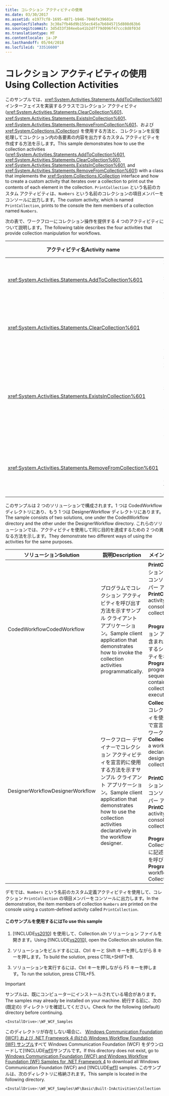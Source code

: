 ```yaml
---
title: コレクション アクティビティの使用
ms.date: 03/30/2017
ms.assetid: e1977cf8-1695-4071-b946-7046fe39601e
ms.openlocfilehash: 3c30a7fb46d9b155ec645a7b6845715d808d63b6
ms.sourcegitcommit: 3d5d33f384eeba41b2dff79d096f47ccc8d8f03d
ms.translationtype: MT
ms.contentlocale: ja-JP
ms.lasthandoff: 05/04/2018
ms.locfileid: "33516600"
---
```

# <a name="using-collection-activities"></a><span data-ttu-id="856fe-102">コレクション アクティビティの使用</span><span class="sxs-lookup"><span data-stu-id="856fe-102">Using Collection Activities</span></span>
<span data-ttu-id="856fe-103">このサンプルでは、<xref:System.Activities.Statements.AddToCollection%601> インターフェイスを実装するクラスでコレクション アクティビティ (<xref:System.Activities.Statements.ClearCollection%601>、<xref:System.Activities.Statements.ExistsInCollection%601>、<xref:System.Activities.Statements.RemoveFromCollection%601>、および <xref:System.Collections.ICollection>) を使用する方法と、コレクションを反復処理してコレクション内の各要素の内容を出力するカスタム アクティビティを作成する方法を示します。</span><span class="sxs-lookup"><span data-stu-id="856fe-103">This sample demonstrates how to use the collection activities (<xref:System.Activities.Statements.AddToCollection%601>, <xref:System.Activities.Statements.ClearCollection%601>, <xref:System.Activities.Statements.ExistsInCollection%601>, and <xref:System.Activities.Statements.RemoveFromCollection%601>) with a class that implements the <xref:System.Collections.ICollection> interface and how to create a custom activity that iterates over a collection to print out the contents of each element in the collection.</span></span> <span data-ttu-id="856fe-104">`PrintCollection` という名前のカスタム アクティビティは、`Numbers` という名前のコレクションの項目メンバーをコンソールに出力します。</span><span class="sxs-lookup"><span data-stu-id="856fe-104">The custom activity, which is named `PrintCollection`, prints to the console the item members of a collection named `Numbers`.</span></span>  
  
 <span data-ttu-id="856fe-105">次の表で、ワークフローにコレクション操作を提供する 4 つのアクティビティについて説明します。</span><span class="sxs-lookup"><span data-stu-id="856fe-105">The following table describes the four activities that provide collection manipulation for workflows.</span></span>  
  
|<span data-ttu-id="856fe-106">アクティビティ名</span><span class="sxs-lookup"><span data-stu-id="856fe-106">Activity name</span></span>|<span data-ttu-id="856fe-107">説明</span><span class="sxs-lookup"><span data-stu-id="856fe-107">Description</span></span>|  
|-------------------|-----------------|  
|<xref:System.Activities.Statements.AddToCollection%601>|<span data-ttu-id="856fe-108">項目をコレクションに追加します。</span><span class="sxs-lookup"><span data-stu-id="856fe-108">Adds an item to a collection.</span></span>|  
|<xref:System.Activities.Statements.ClearCollection%601>|<span data-ttu-id="856fe-109">コレクションの項目をすべて削除します。</span><span class="sxs-lookup"><span data-stu-id="856fe-109">Clears all items in a collection</span></span>|  
|<xref:System.Activities.Statements.ExistsInCollection%601>|<span data-ttu-id="856fe-110">指定された項目がコレクション内に存在する場合、`true` を返します。</span><span class="sxs-lookup"><span data-stu-id="856fe-110">Returns `true` if specified item exists in collection.</span></span>|  
|<xref:System.Activities.Statements.RemoveFromCollection%601>|<span data-ttu-id="856fe-111">コレクションから項目を削除します。</span><span class="sxs-lookup"><span data-stu-id="856fe-111">Removes an item from a collection.</span></span>|  
  
 <span data-ttu-id="856fe-112">このサンプルは 2 つのソリューションで構成されます。1 つは CodedWorkflow ディレクトリにあり、もう 1 つは DesignerWorkflow ディレクトリにあります。</span><span class="sxs-lookup"><span data-stu-id="856fe-112">The sample consists of two solutions, one under the CodedWorkflow directory and the other under the DesignerWorkflow directory.</span></span> <span data-ttu-id="856fe-113">これらのソリューションでは、アクティビティを使用して同じ目的を達成するための 2 つの異なる方法を示します。</span><span class="sxs-lookup"><span data-stu-id="856fe-113">They demonstrate two different ways of using the activities for the same purposes.</span></span>  
  
|<span data-ttu-id="856fe-114">ソリューション</span><span class="sxs-lookup"><span data-stu-id="856fe-114">Solution</span></span>|<span data-ttu-id="856fe-115">説明</span><span class="sxs-lookup"><span data-stu-id="856fe-115">Description</span></span>|<span data-ttu-id="856fe-116">メイン ファイル</span><span class="sxs-lookup"><span data-stu-id="856fe-116">Main Files</span></span>|  
|-|-|-|  
|<span data-ttu-id="856fe-117">CodedWorkflow</span><span class="sxs-lookup"><span data-stu-id="856fe-117">CodedWorkflow</span></span>|<span data-ttu-id="856fe-118">プログラムでコレクション アクティビティを呼び出す方法を示すサンプル クライアント アプリケーション。</span><span class="sxs-lookup"><span data-stu-id="856fe-118">Sample client application that demonstrates how to invoke the collection activities programmatically.</span></span>|<span data-ttu-id="856fe-119">**PrintCollection.cs**: コレクション内のすべての項目をコンソールに出力するヘルパー アクティビティ。</span><span class="sxs-lookup"><span data-stu-id="856fe-119">**PrintCollection.cs**: helper activity to print out to the console every item in a collection.</span></span><br /><br /> <span data-ttu-id="856fe-120">**Program.cs**: 一連コレクション アクティビティにはが含まれており、それを実行するシーケンス アクティビティを構築します。</span><span class="sxs-lookup"><span data-stu-id="856fe-120">**Program.cs**: programmatically builds a sequence activity that contains a series of collection activities, and executes it.</span></span>|  
|<span data-ttu-id="856fe-121">DesignerWorkflow</span><span class="sxs-lookup"><span data-stu-id="856fe-121">DesignerWorkflow</span></span>|<span data-ttu-id="856fe-122">ワークフロー デザイナーでコレクション アクティビティを宣言的に使用する方法を示すサンプル クライアント アプリケーション。</span><span class="sxs-lookup"><span data-stu-id="856fe-122">Sample client application that demonstrates how to use the collection activities declaratively in the workflow designer.</span></span>|<span data-ttu-id="856fe-123">**CollectionWorkflow.xaml**: コレクション アクティビティを使用して、デザイナーで宣言によって作成されたワークフローです。</span><span class="sxs-lookup"><span data-stu-id="856fe-123">**CollectionWorkflow.xaml**: a workflow created declaratively with the designer that uses the collection activities.</span></span><br /><br /> <span data-ttu-id="856fe-124">**PrintCollection.cs**: コレクション内のすべての項目をコンソールに出力するヘルパー アクティビティ。</span><span class="sxs-lookup"><span data-stu-id="856fe-124">**PrintCollection.cs**: helper activity to print out to the console every item in a collection.</span></span><br /><br /> <span data-ttu-id="856fe-125">**Program.cs**: CollectionWorkflow.xaml に記述されたワークフローを呼び出します。</span><span class="sxs-lookup"><span data-stu-id="856fe-125">**Program.cs**: invokes the workflow described in CollectionWorkflow.xaml.</span></span>|  
  
 <span data-ttu-id="856fe-126">デモでは、`Numbers` という名前のカスタム定義アクティビティを使用して、コレクション `PrintCollection` の項目メンバーをコンソールに出力します。</span><span class="sxs-lookup"><span data-stu-id="856fe-126">In the demonstration, the item members of collection `Numbers` are printed on the console using a custom-defined activity called `PrintCollection`.</span></span>  
  
#### <a name="to-use-this-sample"></a><span data-ttu-id="856fe-127">このサンプルを使用するには</span><span class="sxs-lookup"><span data-stu-id="856fe-127">To use this sample</span></span>  
  
1.  <span data-ttu-id="856fe-128">[!INCLUDE[vs2010](../../../../includes/vs2010-md.md)] を使用して、Collection.sln ソリューション ファイルを開きます。</span><span class="sxs-lookup"><span data-stu-id="856fe-128">Using [!INCLUDE[vs2010](../../../../includes/vs2010-md.md)], open the Collection.sln solution file.</span></span>  
  
2.  <span data-ttu-id="856fe-129">ソリューションをビルドするには、Ctrl キーと Shift キーを押しながら B キーを押します。</span><span class="sxs-lookup"><span data-stu-id="856fe-129">To build the solution, press CTRL+SHIFT+B.</span></span>  
  
3.  <span data-ttu-id="856fe-130">ソリューションを実行するには、Ctrl キーを押しながら F5 キーを押します。</span><span class="sxs-lookup"><span data-stu-id="856fe-130">To run the solution, press CTRL+F5.</span></span>  
  
> [!IMPORTANT]
>  <span data-ttu-id="856fe-131">サンプルは、既にコンピューターにインストールされている場合があります。</span><span class="sxs-lookup"><span data-stu-id="856fe-131">The samples may already be installed on your machine.</span></span> <span data-ttu-id="856fe-132">続行する前に、次の (既定の) ディレクトリを確認してください。</span><span class="sxs-lookup"><span data-stu-id="856fe-132">Check for the following (default) directory before continuing.</span></span>  
>   
>  `<InstallDrive>:\WF_WCF_Samples`  
>   
>  <span data-ttu-id="856fe-133">このディレクトリが存在しない場合に、 [Windows Communication Foundation (WCF) および .NET Framework 4 向けの Windows Workflow Foundation (WF) サンプル](http://go.microsoft.com/fwlink/?LinkId=150780)すべて Windows Communication Foundation (WCF) をダウンロードして[!INCLUDE[wf1](../../../../includes/wf1-md.md)]サンプルです。</span><span class="sxs-lookup"><span data-stu-id="856fe-133">If this directory does not exist, go to [Windows Communication Foundation (WCF) and Windows Workflow Foundation (WF) Samples for .NET Framework 4](http://go.microsoft.com/fwlink/?LinkId=150780) to download all Windows Communication Foundation (WCF) and [!INCLUDE[wf1](../../../../includes/wf1-md.md)] samples.</span></span> <span data-ttu-id="856fe-134">このサンプルは、次のディレクトリに格納されます。</span><span class="sxs-lookup"><span data-stu-id="856fe-134">This sample is located in the following directory.</span></span>  
>   
>  `<InstallDrive>:\WF_WCF_Samples\WF\Basic\Built-InActivities\Collection`